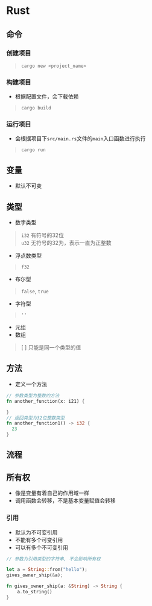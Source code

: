 # Rust

## 命令
### 创建项目
> `cargo new <project_name>`

### 构建项目
* 根据配置文件，会下载依赖
> `cargo build`

### 运行项目
* 会根据项目下`src/main.rs`文件的`main`入口函数进行执行
> `cargo run`

## 变量
* 默认不可变

## 类型
* 数字类型
> `i32` 有符号的32位  
> `u32`  无符号的32为，表示一直为正整数
* 浮点数类型
> `f32`
* 布尔型
> `false`, `true`
* 字符型
> `''`
* 元组
* 数组
> [ ] 只能是同一个类型的值

## 方法
* 定义一个方法
```rust
// 参数类型为整数的方法
fn another_function(x: i21) {

}
// 返回类型为32位整数类型
fn another_function1() -> i32 {
  23
}
```
## 流程



## 所有权
* 像是变量有着自己的作用域一样
* 调用函数会转移，不是基本变量赋值会转移

### 引用
* 默认为不可变引用
* 不能有多个可变引用
* 可以有多个不可变引用

```rust
// 参数为引用类型的字符串, 不会影响所有权

let a = String::from("hello");
gives_owner_ship(&a);

fn gives_owner_ship(a: &String) -> String {
    a.to_string()
}
```